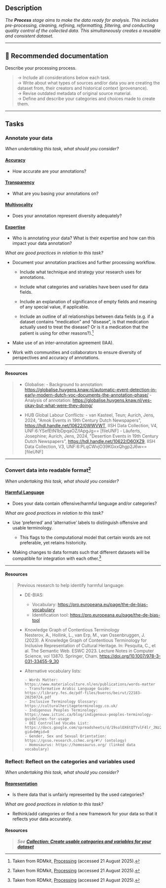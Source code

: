 
## Description
_The **Process** stage aims to make the data ready for analysis. This includes pre-processing, cleaning, refining, reformatting, filtering, and conducting quality control of the collected data. This simultaneously creates a reusable and consistent dataset._ 

---

## 📔 Recommended documentation
Describe your processing process.
> → Include all considerations below each task. <br>
> → Write about what types of sources and/or data you are creating the dataset from, their creators and historical context (provenance). <br>
> → Revise outdated metadata of original source material. <br>
> → Define and describe your categories and choices made to create them.

---

## Tasks

### Annotate your data

_When undertaking this task, what should you consider?_

#### [**Accuracy**](../bias/types/accuracy.md)

- How accurate are your annotations? 

#### [**Transparency**](../bias/types/transparency.md)

- What are you basing your annotations on?

#### [**Multivocality**](../bias/types/multivocality.md)

- Does your annotation represent diversity adequately?

#### [**Expertise**](../bias/types/expertise.md)

- Who is annotating your data? What is their expertise and how can this impact your data annotation?

_What are good practices in relation to this task?_

- Document your annotation practices and further processing workflow.

    - Include what technique and strategy your research uses for annotations.

    - Include what categories and variables have been used for data fields.

    - Include an explanation of significance of empty fields and meaning of any special value, if applicable. 

    - Include an outline of all relationships between data fields (e.g. if a dataset contains “medication” and “disease”, is that medication actually used to treat the disease? Or is it a medication that the patient is using for other reasons?).[^1]

- Make use of an inter-annotation agreement (IAA).

- Work with communities and collaborators to ensure diversity of perspectives and accuracy of annotations.

---

#### Resources
    
> - Globalise:
>       - Background to annotation: https://globalise.huygens.knaw.nl/automatic-event-detection-in-early-modern-dutch-voc-documents-the-annotation-phase/ 
>       - Analysis of annotation: https://globalise.huygens.knaw.nl/yes-okay-but-what-were-they-doing/
> 
> - HUB Global Labour Conflicts: 
        - van Kasteel, Teun; Aurich, Jens, 2024, "Amok Events in 19th Century Dutch Newspapers", https://hdl.handle.net/10622/0WWVWT, IISH Data Collection, V4, UNF:6:YSefEtN1bDpqaOZ/lApgJg== [fileUNF]
        - Läuferts, Josephine; Aurich, Jens, 2024, "Desertion Events in 19th Century Dutch Newspapers", https://hdl.handle.net/10622/D6OXZ9, IISH Data Collection, V3, UNF:6:PLqCWvjO39KGxxQhgp2J6w== [fileUNF]

---

### Convert data into readable format[^2]

_When undertaking this task, what should you consider?_

#### [**Harmful Language**](../bias/types/harmful-language.md)

- Does your data contain offensive/harmful language and/or categories?

_What are good practices in relation to this task?_

- Use ‘preferred’ and ‘alternative’ labels to distinguish offensive and usable terminology.
    - This flags to the computational model that certain words are not preferable, yet retains historicity. 

- Making changes to data formats such that different datasets will be compatible for integration with each other.[^3]

----

#### Resources
    
> Previous research to help identify harmful language:
>
>   - DE-BIAS: 
>       - Vocabulary: https://pro.europeana.eu/page/the-de-bias-vocabulary 
>       - Identification tool: https://pro.europeana.eu/page/the-de-bias-tool 
>
>   - Knowledge Graph of Contentious Terminology <br>
>       Nesterov, A., Hollink, L., van Erp, M., van Ossenbruggen, J. (2023). A Knowledge Graph of Contentious Terminology for Inclusive Representation of Cultural Heritage. In: Pesquita, C., et al. The Semantic Web. ESWC 2023. Lecture Notes in Computer Science, vol 13870. Springer, Cham. https://doi.org/10.1007/978-3-031-33455-9_30
> 
> - Alternative vocabulary lists:
> 
>       - Words Matter: https://www.materialculture.nl/en/publications/words-matter 
>       - Transformative Arabic Language Guide: https://library.fes.de/pdf-files/bueros/beirut/22183-20250724.pdf
>       - Inclusive Terminology Glossary: https://culturalheritageterminology.co.uk/ 
>       - Indigenous Peoples Terminology: https://www.ictinc.ca/blog/indigenous-peoples-terminology-guidelines-for-usage 
>       - DEI Controlled Vocabs List: https://docs.google.com/spreadsheets/d/19solOX6tQTYvlF4lr_JNz2WlcsA76CcK3bxvYZ8cHzg/edit?gid=0#gid=0
>       - Gender, Sex and Sexual Orientation: https://gsso.research.cchmc.org/#!/ (ontology)
>       - Homosaurus: https://homosaurus.org/ (linked data vocabulary)

### Reflect: Reflect on the categories and variables used

_When undertaking this task, what should you consider?_

#### [**Representation**](../bias/types/representation.md)
- Is there data that is unfairly represented by the used categories? 

_What are good practices in relation to this task?_

- Rethink/add categories or find a new framework for your data so that it reflects your data accurately. 

#### Resources

> _See [**Collection: Create usable categories and variables for your dataset**](/bias/lifecycle/collection/#create-usable-categories-and-variables-for-your-dataset)_



[^1]: Taken from RDMkit, [Processing](https://rdmkit.elixir-europe.org/processing) (accessed 21 August 2025).
[^2]: Taken from RDMkit, [Processing](https://rdmkit.elixir-europe.org/processing) (accessed 21 August 2025).
[^3]: Taken from RDMkit, [Processing](https://rdmkit.elixir-europe.org/processing) (accessed 21 August 2025).
